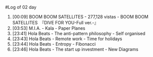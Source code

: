 #Log of 02 day

1. [00:09] BOOM BOOM SATELLITES - 277,128 vistas - BOOM BOOM SATELLITES　『DIVE FOR YOU-Full ver.-』
1. [03:53] M.I.A. - Kala - Paper Planes
1. [23:41] Hola Beats - The anti-pattern philosophy - Self organised
1. [23:43] Hola Beats - Remote work - Time for holidays
1. [23:44] Hola Beats - Entropy - Fibonacci
1. [23:46] Hola Beats - The start up investment - New Diagrams
